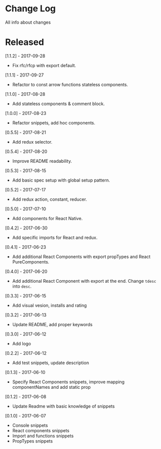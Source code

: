 # Change Log
All info about changes

# Released

[1.1.2] - 2017-09-28
  - Fix rfc/rfcp with export default.

[1.1.1] - 2017-09-27
  - Refactor to const arrow functions stateless components.

[1.1.0] - 2017-08-28
  - Add stateless components & comment block.

[1.0.0] - 2017-08-23
  - Refactor snippets, add hoc components.

[0.5.5] - 2017-08-21
  - Add redux selector.

[0.5.4] - 2017-08-20
  - Improve README readability.

[0.5.3] - 2017-08-15
  - Add basic spec setup with global setup pattern.

[0.5.2] - 2017-07-17
  - Add redux action, constant, reducer.

[0.5.0] - 2017-07-10
  - Add components for React Native.

[0.4.2] - 2017-06-30
  - Add specific imports for React and redux.

[0.4.1] - 2017-06-23
  - Add additional React Components with export propTypes and React PureComponents.

[0.4.0] - 2017-06-20
  - Add additional React Component with export at the end. Change `tdesc` into `desc`.

[0.3.3] - 2017-06-15
  - Add visual vesion, installs and rating

[0.3.2] - 2017-06-13
  - Update README, add proper keywords

[0.3.0] - 2017-06-12
  - Add logo

[0.2.2] - 2017-06-12
  - Add test snippets, update description

[0.1.3] - 2017-06-10
  - Specify React Components snippets, improve mapping componentNames and add static prop

[0.1.2] - 2017-06-08
  - Update Readme with basic knowledge of snippets

[0.1.0] - 2017-06-07
  - Console snippets
  - React components snippets
  - Import and functions snippets
  - PropTypes snippets
